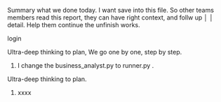 Summary what we done today. I want save into this file. So other teams members read this report, they can have right context, and follw up      │
│   detail. Help them continue the unfinish works.        


login


Ultra-deep thinking to plan, We go one by one, step by step.
1. I change the business_analyst.py to runner.py .










Ultra-deep thinking to plan. 
1. xxxx 








